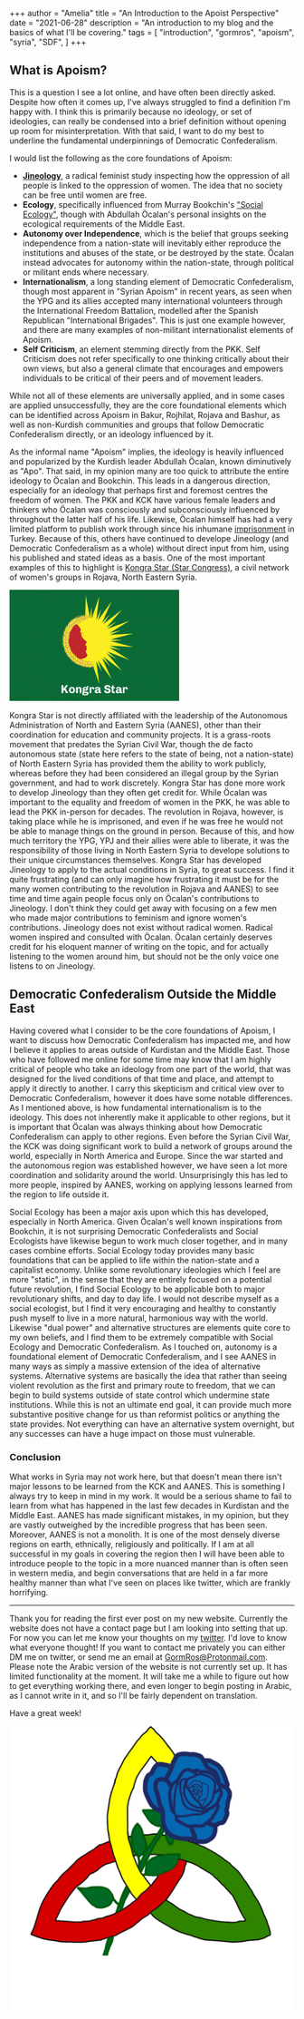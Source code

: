 +++
author = "Amelia"
title = "An Introduction to the Apoist Perspective"
date = "2021-06-28"
description = "An introduction to my blog and the basics of what I'll be covering."
tags = [
    "introduction",
    "gormros",
    "apoism",
    "syria",
    "SDF",
]
+++

## What is Apoism?

This is a question I see a lot online, and have often been directly asked. Despite how often it comes up, I've always struggled to find a definition I'm happy with. I think this is primarily because no ideology, or set of ideologies, can really be condensed into a brief definition without opening up room for misinterpretation. With that said, I want to do my best to underline the fundamental underpinnings of Democratic Confederalism.

I would list the following as the core foundations of Apoism:

- **[Jineology](https://jineoloji.org/en/)**, a radical feminist study inspecting how the oppression of all people is linked to the oppression of women. The idea that no society can be free until women are free.
- **Ecology**, specifically influenced from Murray Bookchin's ["Social Ecology"](https://social-ecology.org), though with Abdullah Öcalan's personal insights on the ecological requirements of the Middle East.
- **Autonomy over Independence**, which is the belief that groups seeking independence from a nation-state will inevitably either reproduce the institutions and abuses of the state, or be destroyed by the state. Öcalan instead advocates for autonomy within the nation-state, through political or militant ends where necessary.
- **Internationalism**, a long standing element of Democratic Confederalism, though most apparent in "Syrian Apoism" in recent years, as seen when the YPG and its allies accepted many international volunteers through the International Freedom Battalion, modelled after the Spanish Republican "International Brigades". This is just one example however, and there are many examples of non-militant internationalist elements of Apoism.
- **Self Criticism**, an element stemming directly from the PKK. Self Criticism does not refer specifically to one thinking critically about their own views, but also a general climate that encourages and empowers individuals to be critical of their peers and of movement leaders.

While not all of these elements are universally applied, and in some cases are applied unsuccessfully, they are the core foundational elements which can be identified across Apoism in Bakur, Rojhilat, Rojava and Bashur, as well as non-Kurdish communities and groups that follow Democratic Confederalism directly, or an ideology influenced by it. 

As the informal name "Apoism" implies, the ideology is heavily influenced and popularized by the Kurdish leader Abdullah Öcalan, known diminutively as "Apo". That said, in my opinion many are too quick to attribute the entire ideology to Öcalan and Bookchin. This leads in a dangerous direction, especially for an ideology that perhaps first and foremost centres the freedom of women. The PKK and KCK have various female leaders and thinkers who Öcalan was consciously and subconsciously influenced by throughout the latter half of his life. Likewise, Öcalan himself has had a very limited platform to publish work through since his inhumane [imprisonment](https://www.britannica.com/biography/Abdullah-Ocalan#ref343572) in Turkey. Because of this, others have continued to develope Jineology (and Democratic Confederalism as a whole) without direct input from him, using his published and stated ideas as a basis. One of the most important examples of this to highlight is [Kongra Star (Star Congress)](https://eng.kongra-star.org/), a civil network of women's groups in Rojava, North Eastern Syria.

![The logo of Kongra Star](/img/Kongreya_Star_Logo.png)

Kongra Star is not directly affiliated with the leadership of the Autonomous Administration of North and Eastern Syria (AANES), other than their coordination for education and community projects. It is a grass-roots movement that predates the Syrian Civil War, though the de facto autonomous state (state here refers to the state of being, not a nation-state) of North Eastern Syria has provided them the ability to work publicly, whereas before they had been considered an illegal group by the Syrian government, and had to work discretely. Kongra Star has done more work to develop Jineology than they often get credit for. While Öcalan was important to the equality and freedom of women in the PKK, he was able to lead the PKK in-person for decades. The revolution in Rojava, however, is taking place while he is imprisoned, and even if he was free he would not be able to manage things on the ground in person. Because of this, and how much territory the YPG, YPJ and their allies were able to liberate, it was the responsibility of those living in North Eastern Syria to develope solutions to their unique circumstances themselves. Kongra Star has developed Jineology to apply to the actual conditions in Syria, to great success. I find it quite frustrating (and can only imagine how frustrating it must be for the many women contributing to the revolution in Rojava and AANES) to see time and time again people focus only on Öcalan's contributions to Jineology. I don't think they could get away with focusing on a few men who made major contributions to feminism and ignore women's contributions. Jineology does not exist without radical women. Radical women inspired and consulted with Öcalan. Öcalan certainly deserves credit for his eloquent manner of writing on the topic, and for actually listening to the women around him, but should not be the only voice one listens to on Jineology. 

## Democratic Confederalism Outside the Middle East

Having covered what I consider to be the core foundations of Apoism, I want to discuss how Democratic Confederalism has impacted me, and how I believe it applies to areas outside of Kurdistan and the Middle East. Those who have followed me online for some time may know that I am highly critical of people who take an ideology from one part of the world, that was designed for the lived conditions of that time and place, and attempt to apply it directly to another. I carry this skepticism and critical view over to Democratic Confederalism, however it does have some notable differences. As I mentioned above, is how fundamental internationalism is to the ideology. This does not inherently make it applicable to other regions, but it is important that Öcalan was always thinking about how Democratic Confederalism can apply to other regions. Even before the Syrian Civil War, the KCK was doing significant work to build a network of groups around the world, especially in North America and Europe. Since the war started and the autonomous region was established however, we have seen a lot more coordination and solidarity around the world. Unsurprisingly this has led to more people, inspired by AANES, working on applying lessons learned from the region to life outside it. 

Social Ecology has been a major axis upon which this has developed, especially in North America. Given Öcalan's well known inspirations from Bookchin, it is not surprising Democratic Confederalists and Social Ecologists have likewise begun to work much closer together, and in many cases combine efforts. Social Ecology today provides many basic foundations that can be applied to life within the nation-state and a capitalist economy. Unlike some revolutionary ideologies which I feel are more "static", in the sense that they are entirely focused on a potential future revolution, I find Social Ecology to be applicable both to major revolutionary shifts, and day to day life. I would not describe myself as a social ecologist, but I find it very encouraging and healthy to constantly push myself to live in a more natural, harmonious way with the world. Likewise "dual power" and alternative structures are elements quite core to my own beliefs, and I find them to be extremely compatible with Social Ecology and Democratic Confederalism. As I touched on, autonomy is a foundational element of Democratic Confederalism, and I see AANES in many ways as simply a massive extension of the idea of alternative systems. Alternative systems are basically the idea that rather than seeing violent revolution as the first and primary route to freedom, that we can begin to build systems outside of state control which undermine state institutions. While this is not an ultimate end goal, it can provide much more substantive positive change for us than reformist politics or anything the state provides. Not everything can have an alternative system overnight, but any successes can have a huge impact on those must vulnerable. 

### Conclusion

What works in Syria may not work here, but that doesn't mean there isn't major lessons to be learned from the KCK and AANES. This is something I always try to keep in mind in my work. It would be a serious shame to fail to learn from what has happened in the last few decades in Kurdistan and the Middle East. AANES has made significant mistakes, in my opinion, but they are vastly outweighed by the incredible progress that has been seen. Moreover, AANES is not a monolith. It is one of the most densely diverse regions on earth, ethnically, religiously and politically. If I am at all successful in my goals in covering the region then I will have been able to introduce people to the topic in a more nuanced manner than is often seen in western media, and begin conversations that are held in a far more healthy manner than what I've seen on places like twitter, which are frankly horrifying.

***

Thank you for reading the first ever post on my new website. Currently the website does not have a contact page but I am looking into setting that up. For now you can let me know your thoughts on my [twitter](https://twitter.com/Eimileros). I'd love to know what everyone thought! If you want to contact me privately you can either DM me on twitter, or send me an email at GormRos@Protonmail.com. Please note the Arabic version of the website is not currently set up. It has limited functionality at the moment. It will take me a while to figure out how to get everything working there, and even longer to begin posting in Arabic, as I cannot write in it, and so I'll be fairly dependent on translation. 

Have a great week!

![Profile](/img/GormRosProfile.png)
